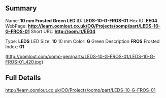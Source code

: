 

 ## Summary
Name: __10 mm Frosted Green LED__
ID: __LEDS-10-G-FROS-01__
Hex ID: __EE04__
WebPage: __http://learn.oomlout.co.uk/OO/Projects/oomp/part/LEDS-10-G-FROS-01__
Short URL: __http://oom.lt/EE04__

Type: __LEDS__ LED 
Size: __10__ 10 mm 
Color: __G__ Green 
Description __FROS__ Frosted 
Index: __01__


(http://oomlout.com/oomp-gen/parts/LEDS-10-G-FROS-01/LEDS-10-G-FROS-01_420.jpg)


 ## Full Details
 http://learn.oomlout.co.uk/OO/Projects/oomp/part/LEDS-10-G-FROS-01















